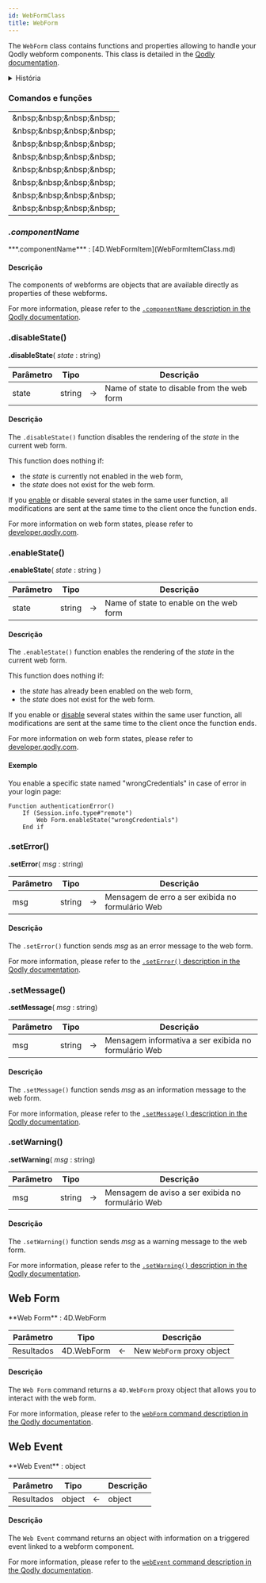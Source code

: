 ```yaml
---
id: WebFormClass
title: WebForm
---
```


The `WebForm` class contains functions and properties allowing to handle your Qodly webform components. This class is detailed in the [Qodly documentation](https://developer.qodly.com/docs/language/WebFormClass).

<details><summary>História</summary>

| Release | Mudanças                                                                     |
| ------- | ---------------------------------------------------------------------------- |
| 20 R6   | Added enableState() and disableState() |
| 20 R2   | Adicionado                                                                   |

</details>

### Comandos e funções

|                                                                                                                                                                                                                                                    |
| -------------------------------------------------------------------------------------------------------------------------------------------------------------------------------------------------------------------------------------------------- |
| [<!-- INCLUDE #WebFormClass.componentName.Syntax -->](#componentname)&amp;nbsp;&amp;nbsp;&amp;nbsp;&amp;nbsp;<!-- INCLUDE #WebFormClass.componentName.Summary -->  |
| [<!-- INCLUDE #WebFormClass.disableState().Syntax -->](#disablestate)&amp;nbsp;&amp;nbsp;&amp;nbsp;&amp;nbsp;<!-- INCLUDE #WebFormClass.disableState().Summary --> |
| [<!-- INCLUDE #WebFormClass.enableState().Syntax -->](#enablestate)&amp;nbsp;&amp;nbsp;&amp;nbsp;&amp;nbsp;<!-- INCLUDE #WebFormClass.enableState().Summary -->    |
| [<!-- INCLUDE #WebFormClass.setError().Syntax -->](#seterror)&amp;nbsp;&amp;nbsp;&amp;nbsp;&amp;nbsp;<!-- INCLUDE #WebFormClass.setError().Summary -->             |
| [<!-- INCLUDE #WebFormClass.setMessage().Syntax -->](#setmessage)&amp;nbsp;&amp;nbsp;&amp;nbsp;&amp;nbsp;<!-- INCLUDE #WebFormClass.setMessage().Summary -->       |
| [<!-- INCLUDE #WebFormClass.setWarning().Syntax -->](#setwarning)&amp;nbsp;&amp;nbsp;&amp;nbsp;&amp;nbsp;<!-- INCLUDE #WebFormClass.setWarning().Summary -->       |
| [<!-- INCLUDE #_command_.Web Form.Syntax -->](#web-form)&amp;nbsp;&amp;nbsp;&amp;nbsp;&amp;nbsp;<!-- INCLUDE #_command_.Web Form.Summary -->                       |
| [<!-- INCLUDE #_command_.Web Event.Syntax -->](#web-event)&amp;nbsp;&amp;nbsp;&amp;nbsp;&amp;nbsp;<!-- INCLUDE #_command_.Web Event.Summary -->                    |

### _.componentName_

<!-- REF #WebFormClass.componentName.Syntax -->***.componentName*** : [4D.WebFormItem](WebFormItemClass.md)<!-- END REF -->

#### Descrição

The components of webforms are <!-- REF #WebFormClass.componentName.Summary -->objects that are available directly as properties<!-- END REF --> of these webforms.

For more information, please refer to the [`.componentName` description in the Qodly documentation](https://developer.qodly.com/docs/language/WebFormClass#componentname).

### .disableState()

<!-- REF #WebFormClass.disableState().Syntax -->

**.disableState**( _state_ : string)<!-- END REF -->

<!-- REF #WebFormClass.disableState().Params -->

| Parâmetro | Tipo   |     | Descrição                                  |
| --------- | ------ | :-: | ------------------------------------------ |
| state     | string |  -> | Name of state to disable from the web form |

<!-- END REF -->

#### Descrição

The `.disableState()` function <!-- REF #WebFormClass.disableState().Summary -->disables the rendering of the _state_ in the current web form<!-- END REF -->.

This function does nothing if:

- the _state_ is currently not enabled in the web form,
- the _state_ does not exist for the web form.

If you [enable](#enablestate) or disable several states in the same user function, all modifications are sent at the same time to the client once the function ends.

For more information on web form states, please refer to [developer.qodly.com](https://developer.qodly.com/docs/studio/design-webforms/states).

### .enableState()

<!-- REF #WebFormClass.enableState().Syntax -->

**.enableState**( _state_ : string )<!-- END REF -->

<!-- REF #WebFormClass.enableState().Params -->

| Parâmetro | Tipo   |     | Descrição                               |
| --------- | ------ | :-: | --------------------------------------- |
| state     | string |  -> | Name of state to enable on the web form |

<!-- END REF -->

#### Descrição

The `.enableState()` function <!-- REF #WebFormClass.enableState().Summary -->enables the rendering of the _state_ in the current web form<!-- END REF -->.

This function does nothing if:

- the _state_ has already been enabled on the web form,
- the _state_ does not exist for the web form.

If you enable or [disable](#disablestate) several states within the same user function, all modifications are sent at the same time to the client once the function ends.

For more information on web form states, please refer to [developer.qodly.com](https://developer.qodly.com/docs/studio/design-webforms/states).

#### Exemplo

You enable a specific state named "wrongCredentials" in case of error in your login page:

```4d
Function authenticationError()
	If (Session.info.type#"remote")
		Web Form.enableState("wrongCredentials")
	End if
```

### .setError()

<!-- REF #WebFormClass.setError().Syntax -->

**.setError**( _msg_ : string)<!-- END REF -->

<!-- REF #WebFormClass.setError().Params -->

| Parâmetro | Tipo   |     | Descrição                                        |
| --------- | ------ | :-: | ------------------------------------------------ |
| msg       | string |  -> | Mensagem de erro a ser exibida no formulário Web |

<!-- END REF -->

#### Descrição

The `.setError()` function <!-- REF #WebFormClass.setError().Summary -->sends _msg_ as an error message to the web form<!-- END REF -->.

For more information, please refer to the [`.setError()` description in the Qodly documentation](https://developer.qodly.com/docs/language/WebFormClass#seterror).

### .setMessage()

<!-- REF #WebFormClass.setMessage().Syntax -->

**.setMessage**( _msg_ : string)<!-- END REF -->

<!-- REF #WebFormClass.setMessage().Params -->

| Parâmetro | Tipo   |     | Descrição                                            |
| --------- | ------ | :-: | ---------------------------------------------------- |
| msg       | string |  -> | Mensagem informativa a ser exibida no formulário Web |

<!-- END REF -->

#### Descrição

The `.setMessage()` function <!-- REF #WebFormClass.setMessage().Summary -->sends _msg_ as an information message to the web form<!-- END REF -->.

For more information, please refer to the [`.setMessage()` description in the Qodly documentation](https://developer.qodly.com/docs/language/WebFormClass#setmessage).

### .setWarning()

<!-- REF #WebFormClass.setWarning().Syntax -->

**.setWarning**( _msg_ : string)<!-- END REF -->

<!-- REF #WebFormClass.setWarning().Params -->

| Parâmetro | Tipo   |     | Descrição                                         |
| --------- | ------ | :-: | ------------------------------------------------- |
| msg       | string |  -> | Mensagem de aviso a ser exibida no formulário Web |

<!-- END REF -->

#### Descrição

The `.setWarning()` function  <!-- REF #WebFormClass.setWarning().Summary -->sends _msg_ as a warning message to the web form<!-- END REF -->.

For more information, please refer to the [`.setWarning()` description in the Qodly documentation](https://developer.qodly.com/docs/language/WebFormClass#setwarning).

## Web Form

<!-- REF #_command_.Web Form.Syntax -->**Web Form** : 4D.WebForm<!-- END REF -->

<!-- REF #_command_.Web Form.Params -->

| Parâmetro  | Tipo                       |     | Descrição                  |
| ---------- | -------------------------- | :-: | -------------------------- |
| Resultados | 4D.WebForm |  <- | New `WebForm` proxy object |

<!-- END REF -->

#### Descrição

The `Web Form` command <!-- REF #_command_.Web Form.Summary --> returns a `4D.WebForm` proxy object that allows you to interact with the web form<!-- END REF -->.

For more information, please refer to the [`webForm` command description in the Qodly documentation](https://developer.qodly.com/docs/language/WebFormClass#webform).

## Web Event

<!-- REF #_command_.Web Event.Syntax -->**Web Event** : object<!-- END REF -->

<!-- REF #_command_.Web Event.Params -->

| Parâmetro  | Tipo   |     | Descrição |
| ---------- | ------ | :-: | --------- |
| Resultados | object |  <- | object    |

<!-- END REF -->

#### Descrição

The `Web Event` command <!-- REF #_command_.Web Event.Summary -->returns an object with information on a triggered event linked to a webform component<!-- END REF -->.

For more information, please refer to the [`webEvent` command description in the Qodly documentation](https://developer.qodly.com/docs/language/WebFormClass#webevent).
